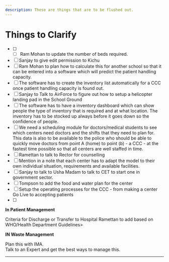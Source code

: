 ```yaml
---
description: These are things that are to be flushed out.
---
```


# Things to Clarify

* [ ] * [ ] Ram Mohan to update the number of beds required.
* [ ] Sanjay to give edit permission to Kichu
* [ ] Ram Mohan to plan how to calculate this for another school so that it can be entered into a software which will predict the patient handling capacity.
* [ ] The software has to create the inventory list automatically for a CCC once patient handling capacity is found out.
* [ ] Sanjay to Talk to AirForce to figure out how to setup a helicopter landing pad in the School Ground
* [ ] The software has to have a inventory dashboard which can show people the type of inventory that is required and at what location. The inventory has to be stocked up always before it goes down so the confidence of people.
* [ ] We need a scheduling module for doctors/medical students to see which centers need doctors and the shifts that they need to plan for. This data is also to be available to the police who should be able to quickly move doctors from point A \(home\) to point \(b\) - a CCC - at the fastest time possible so that all centers are well staffed in time.
* [ ] Ramettan to talk to Rector for counselling
* [ ] Mention in a note that each center has to adapt the model to their own individual situation, requirements and available facilities.
* [ ] Sanjay to talk to Usha Madam to talk to CET to start one in government sector.
* [ ] Tompson to add the food and water plan for the center
* [ ] Setup the operating processes for the CCC - from making a center Go Live to accepting patients
* [ ] 






**In Patient Management**  
  
Criteria for Discharge or Transfer to Hospital Ramettan to add based on WHO/Health Department Guidelines&gt;  
  
**IN Waste Management**

Plan this with IMA.  
Talk to an Expert and get the best ways to manage this.

  
  
****

